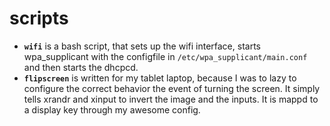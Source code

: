 # scripts
* **`wifi`** is a bash script, that sets up the wifi interface, starts wpa_supplicant with the configfile in `/etc/wpa_supplicant/main.conf` and then starts the dhcpcd.
* **`flipscreen`** is written for my tablet laptop, because I was to lazy to configure the correct behavior the event of turning the screen. It simply tells xrandr and xinput to invert the image and the inputs. It is mappd to a display key through my awesome config.
